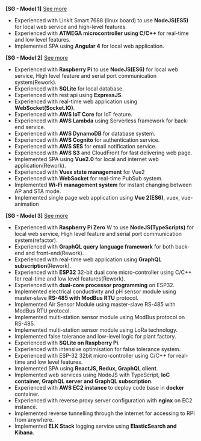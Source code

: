 **[SG - Model 1]** [See more](http://avepha.me/personal/projects/project-detail/sg-model-1)
- Experienced with LinkIt Smart 7688 (linux board) to use **NodeJS(ES5)** for local web service and high-level features. 
- Experienced with **ATMEGA microcontroller using C/C++** for real-time and low level features.
- Implemented SPA using **Angular 4** for local web application.

**[SG - Model 2]** [See more](http://avepha.me/personal/projects/project-detail/sg-model-2)
- Experienced with **Raspberry Pi** to use **NodeJS(ES6)** for local web service, High level feature and serial port communication system(Rework).
- Experienced with **SQLite** for local database.
- Experienced with rest api using **ExpressJS**.
- Experienced with real-time web application using **WebSocket(Socket.IO)**.
- Experienced with **AWS IoT Core** for IoT feature.
- Experienced with **AWS Lambda** using Serverless framework for back-end service.
- Experienced with **AWS DynamoDB** for database system.
- Experienced with **AWS Cognito** for authentication service.
- Experienced with **AWS SES** for email notification service.
- Experienced with **AWS S3** and CloudFront for fast delivering web page.
- Implemented SPA using **Vue2.0** for local and internet web application(Rework).
- Experienced with **Vuex state management** for Vue2
- Experienced with **WebSocket** for real-time PubSub system.
- Implemented **Wi-Fi management system** for instant changing between AP and STA mode.
- Implemented single page web application using **Vue 2(ES6)**, vuex, vue-animation

<span id="sg_model3"> </span>

**[SG - Model 3]** [See more](http://avepha.me/personal/projects/project-detail/sg-model-3)
- Experienced with **Raspberry Pi Zero** W to use **NodeJS(TypeScripts)** for local web service, High level feature and serial port communication system(refactor).
- Experienced with **GraphQL query language framework** for both back-end and front-end(Rework).
- Experienced with real-time web application using **GraphQL subscription**(Rework).
- Experienced with **ESP32** 32-bit dual core micro-controller using C/C++ for real-time and low level features(Rework).
- Experienced with **dual-core processor programming** on ESP32.
- Implemented electrical conductivity and pH sensor module using master-slave **RS-485 with ModBus RTU** protocol.
- Implemented Air Sensor Module using master-slave RS-485 with ModBus RTU protocol.
- Implemented multi-station sensor module using ModBus protocol on RS-485.
- Implemented multi-station sensor module using LoRa technology.
- Implemented false tolerance and low-level logic for plant factory.
- Experienced with **SQLite on Raspberry Pi**.
- Experienced with intensive optimisation for false tolerance system.
- Experienced with ESP-32 32bit micro-controller using C/C++ for real-time and low level features.
- Implemented SPA using **ReactJS, Redux, GraphQL client**.
- Implemented web services using NodeJS with TypeScript, **IoC container, GraphQL server and GraphQL subscription**.
- Experienced with **AWS EC2 instance** to deploy code base in **docker** container.
- Experienced with reverse proxy server configuration with **nginx** on EC2 instance.
- Implemented reverse tunnelling through the internet for accessing to RPI from anywhere.
- Implemented **ELK Stack** logging service using **ElasticSearch and Kibana**.
